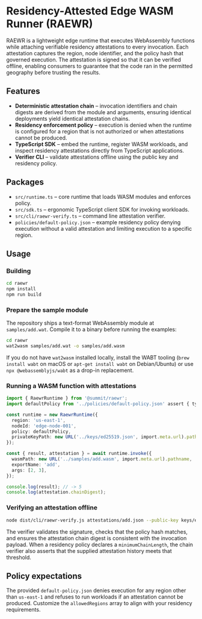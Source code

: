 # Residency-Attested Edge WASM Runner (RAEWR)

RAEWR is a lightweight edge runtime that executes WebAssembly functions while attaching
verifiable residency attestations to every invocation. Each attestation captures the
region, node identifier, and the policy hash that governed execution. The attestation is
signed so that it can be verified offline, enabling consumers to guarantee that the code
ran in the permitted geography before trusting the results.

## Features

- **Deterministic attestation chain** – invocation identifiers and chain digests are
  derived from the module and arguments, ensuring identical deployments yield identical
  attestation chains.
- **Residency enforcement policy** – execution is denied when the runtime is configured
  for a region that is not authorized or when attestations cannot be produced.
- **TypeScript SDK** – embed the runtime, register WASM workloads, and inspect residency
  attestations directly from TypeScript applications.
- **Verifier CLI** – validate attestations offline using the public key and residency
  policy.

## Packages

- `src/runtime.ts` – core runtime that loads WASM modules and enforces policy.
- `src/sdk.ts` – ergonomic TypeScript client SDK for invoking workloads.
- `src/cli/raewr-verify.ts` – command line attestation verifier.
- `policies/default-policy.json` – example residency policy denying execution without a
  valid attestation and limiting execution to a specific region.

## Usage

### Building

```bash
cd raewr
npm install
npm run build
```

### Prepare the sample module

The repository ships a text-format WebAssembly module at
`samples/add.wat`. Compile it to a binary before running the examples:

```bash
cd raewr
wat2wasm samples/add.wat -o samples/add.wasm
```

If you do not have `wat2wasm` installed locally, install the WABT tooling
(`brew install wabt` on macOS or `apt-get install wabt` on Debian/Ubuntu)
or use `npx @webassemblyjs/wabt` as a drop-in replacement.

### Running a WASM function with attestations

```ts
import { RaewrRuntime } from '@summit/raewr';
import defaultPolicy from '../policies/default-policy.json' assert { type: 'json' };

const runtime = new RaewrRuntime({
  region: 'us-east-1',
  nodeId: 'edge-node-001',
  policy: defaultPolicy,
  privateKeyPath: new URL('../keys/ed25519.json', import.meta.url).pathname,
});

const { result, attestation } = await runtime.invoke({
  wasmPath: new URL('../samples/add.wasm', import.meta.url).pathname,
  exportName: 'add',
  args: [2, 3],
});

console.log(result); // -> 5
console.log(attestation.chainDigest);
```

### Verifying an attestation offline

```bash
node dist/cli/raewr-verify.js attestations/add.json --public-key keys/ed25519.json --policy policies/default-policy.json
```

The verifier validates the signature, checks that the policy hash matches, and ensures the
attestation chain digest is consistent with the invocation payload. When a residency
policy declares a `minimumChainLength`, the chain verifier also asserts that the supplied
attestation history meets that threshold.

## Policy expectations

The provided `default-policy.json` denies execution for any region other than
`us-east-1` and refuses to run workloads if an attestation cannot be produced. Customize
the `allowedRegions` array to align with your residency requirements.
